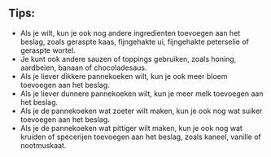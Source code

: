 ## Tips:

- Als je wilt, kun je ook nog andere ingredienten toevoegen aan het beslag, zoals geraspte kaas, fijngehakte ui, fijngehakte peterselie of geraspte wortel.
- Je kunt ook andere sauzen of toppings gebruiken, zoals honing, aardbeien, banaan of chocoladesaus.
- Als je liever dikkere pannekoeken wilt, kun je ook meer bloem toevoegen aan het beslag.
- Als je liever dunnere pannekoeken wilt, kun je meer melk toevoegen aan het beslag.
- Als je de pannekoeken wat zoeter wilt maken, kun je ook nog wat suiker toevoegen aan het beslag.
- Als je de pannekoeken wat pittiger wilt maken, kun je ook nog wat kruiden of specerijen toevoegen aan het beslag, zoals kaneel, vanille of nootmuskaat.